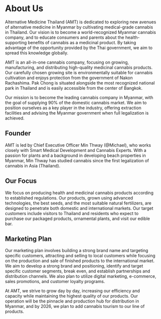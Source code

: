 # About Us

Alternative Medicine Thailand (AMT) is dedicated to exploring new avenues of alternative medicine in Myanmar by cultivating medical-grade cannabis in Thailand. Our vision is to become a world-recognized Myanmar cannabis company, and to educate consumers and parents about the health-supporting benefits of cannabis as a medicinal product. By taking advantage of the opportunity provided by the Thai government, we aim to spread this knowledge globally.

AMT is an all-in-one cannabis company, focusing on growing, manufacturing, and distributing high-quality medicinal cannabis products. Our carefully chosen growing site is environmentally suitable for cannabis cultivation and enjoys protection from the government of Nakon Rachashima. Pak Chong is situated alongside the most recognized national park in Thailand and is easily accessible from the center of Bangkok.

Our mission is to become the leading cannabis company in Myanmar, with the goal of supplying 90% of the domestic cannabis market. We aim to position ourselves as a key player in the industry, offering extraction facilities and advising the Myanmar government when full legalization is achieved.

## Founder

AMT is led by Chief Executive Officer Min Thway (@Michael), who works closely with Smart Medical Development and Cannabis Experts. With a passion for plants and a background in developing beach properties in Myanmar, Min Thway has studied cannabis since the first legalization of cannabis in Asia (Thailand).

## Our Focus

We focus on producing health and medicinal cannabis products according to established regulations. Our products, grown using advanced technologies, the best seeds, and the most suitable natural fertilizers, are designed to penetrate both domestic and international markets. Our target customers include visitors to Thailand and residents who expect to purchase our packaged products, ornamental plants, and visit our edible bar.

## Marketing Plan

Our marketing plan involves building a strong brand name and targeting specific customers, attracting and selling to local customers while focusing on the production and sale of finished products to the international market. We aim to develop a strong brand and positioning, identify and target specific customer segments, break even, and establish partnerships and distribution channels. We also plan to utilize digital marketing, e-commerce, sales promotions, and customer loyalty programs.

At AMT, we strive to grow day by day, increasing our efficiency and capacity while maintaining the highest quality of our products. Our operation will be the pinnacle and production hub for distribution in Myanmar, and by 2026, we plan to add cannabis tourism to our line of products.